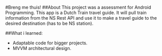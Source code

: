 #Breng me thuis!
##About
This project was a assessment for Android Programming. This app is a Dutch Train travel guide. It will pull train information from the NS Rest API and use it to make a travel guide to the desired destination (has to be NS station).

##What i learned:
- Adaptable code for bigger projects.
- MVVM architectural design.
